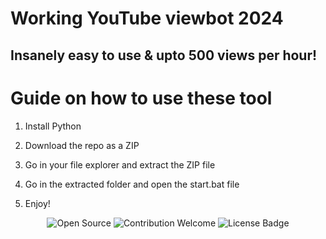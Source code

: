 # Working YouTube viewbot 2024   
     
## Insanely easy to use & upto 500 views per hour!     
   
# Guide on how to use these tool
   
1. Install Python    
     
2. Download the repo as a ZIP    
   
3. Go in your file explorer and extract the ZIP file    
  
4. Go in the extracted folder and open the start.bat file   
 
5. Enjoy! 
  
<p align="center">
  <img src="https://badges.frapsoft.com/os/v1/open-source.svg?v=103" alt="Open Source"> 
  <img src="https://img.shields.io/badge/contributions-welcome-brightgreen.svg?style=flat" alt="Contribution Welcome">   
  <img src="https://img.shields.io/badge/License-GPLv3-blue.svg" alt="License Badge">      
</p> 